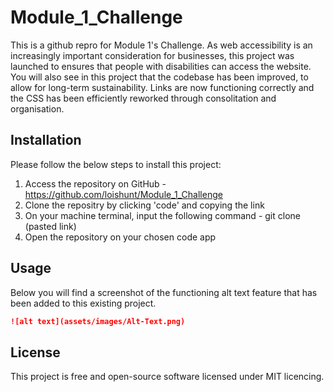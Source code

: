 # Module_1_Challenge
This is a github repro for Module 1's Challenge. As web accessibility is an increasingly important consideration for businesses, this project was launched to ensures that people with disabilities can access the website. You will also see in this project that the codebase has been improved, to allow for long-term sustainability. Links are now functioning correctly and the CSS has been efficiently reworked through consolitation and organisation.


## Installation

Please follow the below steps to install this project:
1. Access the repository on GitHub - https://github.com/loishunt/Module_1_Challenge
2. Clone the repositry by clicking 'code' and copying the link
3. On your machine terminal, input the following command - git clone (pasted link)
4. Open the repository on your chosen code app


## Usage 

Below you will find a screenshot of the functioning alt text feature that has been added to this existing project.

```md
![alt text](assets/images/Alt-Text.png)
```

## License

This project is free and open-source software licensed under MIT licencing.



